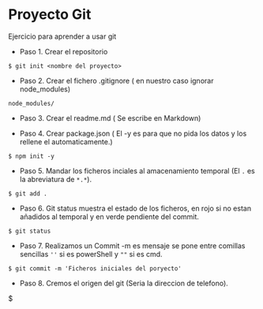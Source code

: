 # Proyecto Git #

Ejercicio para aprender a usar git

- Paso 1. Crear el repositorio

```shell
$ git init <nombre del proyecto>
```

- Paso 2. Crear el fichero .gitignore ( en nuestro caso ignorar node_modules)

```
node_modules/
```

- Paso 3. Crear el readme.md ( Se escribe en Markdown)

- Paso 4. Crear package.json ( El -y es para que no pida los datos y los rellene el automaticamente.)

```shell
$ npm init -y
```

- Paso 5. Mandar los ficheros inciales al amacenamiento temporal (El `.` es la abreviatura de `*.*`).

```shell
$ git add .
```

- Paso 6. Git status muestra el estado de los ficheros, en rojo si no estan añadidos al temporal y en verde pendiente del commit.

```shell
$ git status
```

- Paso 7. Realizamos un Commit -m es mensaje se pone entre comillas sencillas `''` si es powerShell y `""` si es cmd.

```
$ git commit -m 'Ficheros iniciales del poryecto'
```

- Paso 8. Cremos el origen del git (Seria la direccion de telefono).

$
